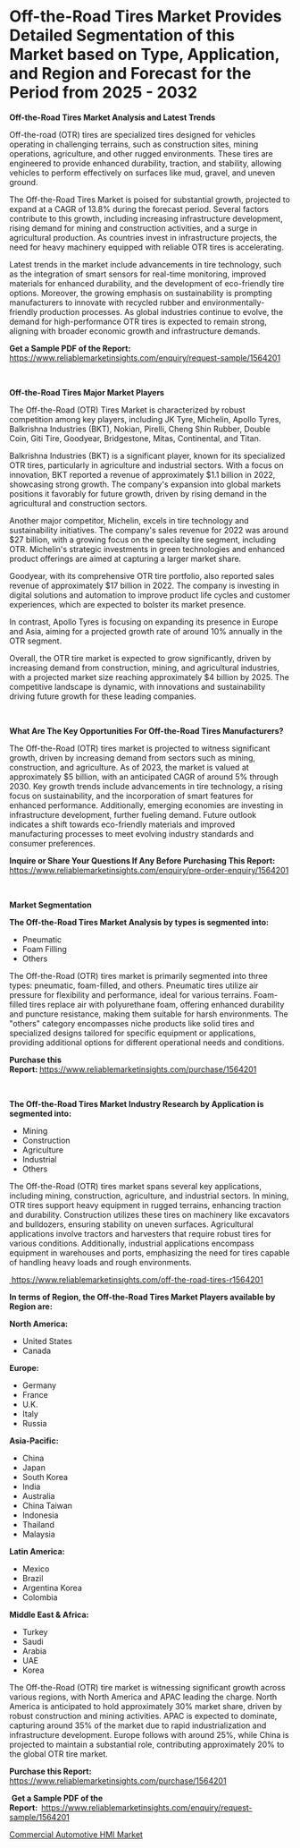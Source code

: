 <p><h1>Off-the-Road Tires Market Provides Detailed Segmentation of this Market based on Type, Application, and Region and Forecast for the Period from 2025 - 2032</h1></p><p><strong>Off-the-Road Tires Market Analysis and Latest Trends</strong></p>
<p><p>Off-the-road (OTR) tires are specialized tires designed for vehicles operating in challenging terrains, such as construction sites, mining operations, agriculture, and other rugged environments. These tires are engineered to provide enhanced durability, traction, and stability, allowing vehicles to perform effectively on surfaces like mud, gravel, and uneven ground.</p><p>The Off-the-Road Tires Market is poised for substantial growth, projected to expand at a CAGR of 13.8% during the forecast period. Several factors contribute to this growth, including increasing infrastructure development, rising demand for mining and construction activities, and a surge in agricultural production. As countries invest in infrastructure projects, the need for heavy machinery equipped with reliable OTR tires is accelerating.</p><p>Latest trends in the market include advancements in tire technology, such as the integration of smart sensors for real-time monitoring, improved materials for enhanced durability, and the development of eco-friendly tire options. Moreover, the growing emphasis on sustainability is prompting manufacturers to innovate with recycled rubber and environmentally-friendly production processes. As global industries continue to evolve, the demand for high-performance OTR tires is expected to remain strong, aligning with broader economic growth and infrastructure demands.</p></p>
<p><strong>Get a Sample PDF of the Report:&nbsp;</strong> <a href="https://www.reliablemarketinsights.com/enquiry/request-sample/1564201?utm_campaign=3196&utm_medium=2&utm_source=Github&utm_content=ia&utm_term=30032025&utm_id=off-the-road-tires">https://www.reliablemarketinsights.com/enquiry/request-sample/1564201</a></p>
<p>&nbsp;</p>
<p><strong>Off-the-Road Tires Major Market Players</strong></p>
<p><p>The Off-the-Road (OTR) Tires Market is characterized by robust competition among key players, including JK Tyre, Michelin, Apollo Tyres, Balkrishna Industries (BKT), Nokian, Pirelli, Cheng Shin Rubber, Double Coin, Giti Tire, Goodyear, Bridgestone, Mitas, Continental, and Titan. </p><p>Balkrishna Industries (BKT) is a significant player, known for its specialized OTR tires, particularly in agriculture and industrial sectors. With a focus on innovation, BKT reported a revenue of approximately $1.1 billion in 2022, showcasing strong growth. The company's expansion into global markets positions it favorably for future growth, driven by rising demand in the agricultural and construction sectors.</p><p>Another major competitor, Michelin, excels in tire technology and sustainability initiatives. The company's sales revenue for 2022 was around $27 billion, with a growing focus on the specialty tire segment, including OTR. Michelin's strategic investments in green technologies and enhanced product offerings are aimed at capturing a larger market share.</p><p>Goodyear, with its comprehensive OTR tire portfolio, also reported sales revenue of approximately $17 billion in 2022. The company is investing in digital solutions and automation to improve product life cycles and customer experiences, which are expected to bolster its market presence.</p><p>In contrast, Apollo Tyres is focusing on expanding its presence in Europe and Asia, aiming for a projected growth rate of around 10% annually in the OTR segment. </p><p>Overall, the OTR tire market is expected to grow significantly, driven by increasing demand from construction, mining, and agricultural industries, with a projected market size reaching approximately $4 billion by 2025. The competitive landscape is dynamic, with innovations and sustainability driving future growth for these leading companies.</p></p>
<p>&nbsp;</p>
<p><strong>What Are The Key Opportunities For Off-the-Road Tires Manufacturers?</strong></p>
<p><p>The Off-the-Road (OTR) tires market is projected to witness significant growth, driven by increasing demand from sectors such as mining, construction, and agriculture. As of 2023, the market is valued at approximately $5 billion, with an anticipated CAGR of around 5% through 2030. Key growth trends include advancements in tire technology, a rising focus on sustainability, and the incorporation of smart features for enhanced performance. Additionally, emerging economies are investing in infrastructure development, further fueling demand. Future outlook indicates a shift towards eco-friendly materials and improved manufacturing processes to meet evolving industry standards and consumer preferences.</p></p>
<p><strong>Inquire or Share Your Questions If Any Before Purchasing This Report:</strong> <a href="https://www.reliablemarketinsights.com/enquiry/pre-order-enquiry/1564201?utm_campaign=3196&utm_medium=2&utm_source=Github&utm_content=ia&utm_term=30032025&utm_id=off-the-road-tires">https://www.reliablemarketinsights.com/enquiry/pre-order-enquiry/1564201</a></p>
<p>&nbsp;</p>
<p><strong>Market Segmentation</strong></p>
<p><strong>The Off-the-Road Tires Market Analysis by types is segmented into:</strong></p>
<p><ul><li>Pneumatic</li><li>Foam Filling</li><li>Others</li></ul></p>
<p><p>The Off-the-Road (OTR) tires market is primarily segmented into three types: pneumatic, foam-filled, and others. Pneumatic tires utilize air pressure for flexibility and performance, ideal for various terrains. Foam-filled tires replace air with polyurethane foam, offering enhanced durability and puncture resistance, making them suitable for harsh environments. The "others" category encompasses niche products like solid tires and specialized designs tailored for specific equipment or applications, providing additional options for different operational needs and conditions.</p></p>
<p><strong>Purchase this Report:&nbsp;</strong><a href="https://www.reliablemarketinsights.com/purchase/1564201?utm_campaign=3196&utm_medium=2&utm_source=Github&utm_content=ia&utm_term=30032025&utm_id=off-the-road-tires">https://www.reliablemarketinsights.com/purchase/1564201</a></p>
<p>&nbsp;</p>
<p><strong>The Off-the-Road Tires Market Industry Research by Application is segmented into:</strong></p>
<p><ul><li>Mining</li><li>Construction</li><li>Agriculture</li><li>Industrial</li><li>Others</li></ul></p>
<p><p>The Off-the-Road (OTR) tires market spans several key applications, including mining, construction, agriculture, and industrial sectors. In mining, OTR tires support heavy equipment in rugged terrains, enhancing traction and durability. Construction utilizes these tires on machinery like excavators and bulldozers, ensuring stability on uneven surfaces. Agricultural applications involve tractors and harvesters that require robust tires for various conditions. Additionally, industrial applications encompass equipment in warehouses and ports, emphasizing the need for tires capable of handling heavy loads and rough environments.</p></p>
<p><a href="https://www.reliablemarketinsights.com/off-the-road-tires-r1564201?utm_campaign=3196&utm_medium=2&utm_source=Github&utm_content=ia&utm_term=30032025&utm_id=off-the-road-tires">&nbsp;https://www.reliablemarketinsights.com/off-the-road-tires-r1564201</a></p>
<p><strong>In terms of Region, the Off-the-Road Tires Market Players available by Region are:</strong></p>
<p>
    <p> <strong> North America: </strong>
        <ul>
            <li>United States</li>
            <li>Canada</li>
        </ul>
        </p> 
    <p> <strong> Europe: </strong>
        <ul>
            <li>Germany</li>
            <li>France</li>
            <li>U.K.</li>
            <li>Italy</li>
            <li>Russia</li>
        </ul>
        </p> 
    <p> <strong> Asia-Pacific: </strong>
        <ul>
            <li>China</li>
            <li>Japan</li>
            <li>South Korea</li>
            <li>India</li>
            <li>Australia</li>
            <li>China Taiwan</li>
            <li>Indonesia</li>
            <li>Thailand</li>
            <li>Malaysia</li>
        </ul>
        </p> 
    <p> <strong> Latin America: </strong>
        <ul>
            <li>Mexico</li>
            <li>Brazil</li>
            <li>Argentina Korea</li>
            <li>Colombia</li>
        </ul>
        </p> 
    <p> <strong> Middle East & Africa: </strong>
        <ul>
            <li>Turkey</li>
            <li>Saudi</li>
            <li>Arabia</li>
            <li>UAE</li>
            <li>Korea</li>
        </ul>
    </p>
    </p>
<p><p>The Off-the-Road (OTR) tire market is witnessing significant growth across various regions, with North America and APAC leading the charge. North America is anticipated to hold approximately 30% market share, driven by robust construction and mining activities. APAC is expected to dominate, capturing around 35% of the market due to rapid industrialization and infrastructure development. Europe follows with around 25%, while China is projected to maintain a substantial role, contributing approximately 20% to the global OTR tire market.</p></p>
<p><strong>Purchase this Report: </strong><a href="https://www.reliablemarketinsights.com/purchase/1564201?utm_campaign=3196&utm_medium=2&utm_source=Github&utm_content=ia&utm_term=30032025&utm_id=off-the-road-tires">https://www.reliablemarketinsights.com/purchase/1564201</a></p>
<p>&nbsp;<strong>Get a Sample PDF of the Report:&nbsp;&nbsp;</strong><a href="https://www.reliablemarketinsights.com/enquiry/request-sample/1564201?utm_campaign=3196&utm_medium=2&utm_source=Github&utm_content=ia&utm_term=30032025&utm_id=off-the-road-tires">https://www.reliablemarketinsights.com/enquiry/request-sample/1564201</a></p>
<p><strong></strong></p>
<p><p><a href="https://github.com/shamyzinniwl/Market-Research-Report-List-1/blob/main/commercial-automotive-hmi-market.md?utm_campaign=3196&utm_medium=2&utm_source=Github&utm_content=ia&utm_term=30032025&utm_id=off-the-road-tires">Commercial Automotive HMI Market</a></p></p>